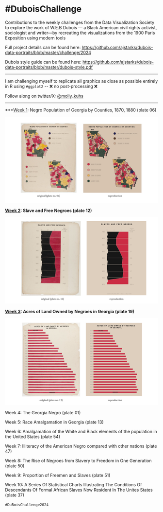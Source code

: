 # #DuboisChallenge
Contributions to the weekly challenges from the Data Visualization Society to explore the work of W.E.B Dubois — a Black American civil rights activist, sociologist and writer—by recreating the visualizations from the 1900 Paris Exposition using modern tools

Full project details can be found here: 
https://github.com/ajstarks/dubois-data-portraits/blob/master/challenge/2024 

Dubois style guide can be found here: https://github.com/ajstarks/dubois-data-portraits/blob/master/dubois-style.pdf

-----------------------------------

I am challenging myself to replicate all graphics as close as possible entirely in R using ```#ggplot2```  --  ❌ no post-processing ❌

Follow along on twitter/X: [@molly_kuhs](https://twitter.com/molly_kuhs)

-----------------------------------

***[Week 1](https://github.com/makuhs/DuboisChallenge/tree/main/Week%201): Negro Population of Georgia by Counties, 1870, 1880 (plate 06)

![Model](https://github.com/makuhs/DuboisChallenge/blob/main/Week%201/week1_sidebyside.png) 


**[Week 2](https://github.com/makuhs/DuboisChallenge/tree/main/Week%202): Slave and Free Negroes (plate 12)**

![Model](https://github.com/makuhs/DuboisChallenge/blob/main/Week%202/week2_sidebyside.png) 


**[Week 3](https://github.com/makuhs/DuboisChallenge/tree/main/Week%203): Acres of Land Owned by Negroes in Georgia (plate 19)**

![Model](https://github.com/makuhs/DuboisChallenge/blob/main/Week%203/week3_sidebyside.png)


Week 4: The Georgia Negro (plate 01)

Week 5: Race Amalgamation in Georgia (plate 13)

Week 6: Amalgamation of the White and Black elements of the population in the United States (plate 54)

Week 7: Illiteracy of the American Negro compared with other nations (plate 47)

Week 8: The Rise of Negroes from Slavery to Freedom in One Generation (plate 50)

Week 9: Proportion of Freemen and Slaves (plate 51)

Week 10: A Series Of Statistical Charts Illustrating The Conditions Of Descendants Of Formal African Slaves Now Resident In The Unites States (plate 37)

```#DuBoisChallenge2024```
